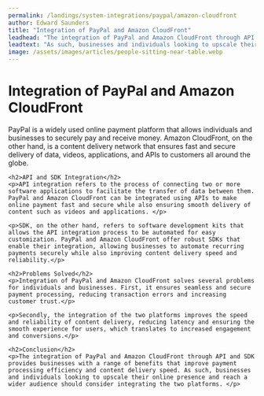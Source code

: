 ```yaml
---
permalink: /landings/system-integrations/paypal/amazon-cloudfront
author: Edward Saunders
title: "Integration of PayPal and Amazon CloudFront"
leadhead: "The integration of PayPal and Amazon CloudFront through API and SDK provides businesses with a range of benefits that improve payment processing efficiency and content delivery speed"
leadtext: "As such, businesses and individuals looking to upscale their online presence and reach a wider audience should consider integrating the two platforms."
image: /assets/images/articles/people-sitting-near-table.webp
---
```

<div class="arttext">	<h1>Integration of PayPal and Amazon CloudFront</h1>
	<p>PayPal is a widely used online payment platform that allows individuals and businesses to securely pay and receive money. Amazon CloudFront, on the other hand, is a content delivery network that ensures fast and secure delivery of data, videos, applications, and APIs to customers all around the globe.</p>

	<h2>API and SDK Integration</h2>
	<p>API integration refers to the process of connecting two or more software applications to facilitate the transfer of data between them. PayPal and Amazon CloudFront can be integrated using APIs to make online payment fast and secure while also ensuring smooth delivery of content such as videos and applications. </p>

	<p>SDK, on the other hand, refers to software development kits that allows the API integration process to be automated for easy customization. PayPal and Amazon CloudFront offer robust SDKs that enable their integration, allowing businesses to automate recurring payments securely while also improving content delivery speed and reliability.</p>

	<h2>Problems Solved</h2>
	<p>Integration of PayPal and Amazon CloudFront solves several problems for individuals and businesses. First, it ensures seamless and secure payment processing, reducing transaction errors and increasing customer trust.</p>

	<p>Secondly, the integration of the two platforms improves the speed and reliability of content delivery, reducing latency and ensuring the smooth experience for users, which translates to increased engagement and conversions.</p>

	<h2>Conclusion</h2>
	<p>The integration of PayPal and Amazon CloudFront through API and SDK provides businesses with a range of benefits that improve payment processing efficiency and content delivery speed. As such, businesses and individuals looking to upscale their online presence and reach a wider audience should consider integrating the two platforms. </p>
</div>